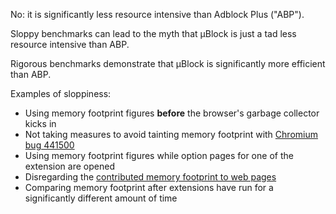 No: it is significantly less resource intensive than Adblock Plus ("ABP").

Sloppy benchmarks can lead to the myth that µBlock is just a tad less resource intensive than ABP.

Rigorous benchmarks demonstrate that µBlock is significantly more efficient than ABP.

Examples of sloppiness:

- Using memory footprint figures **before** the browser's garbage collector kicks in
- Not taking measures to avoid tainting memory footprint with [Chromium bug 441500](https://code.google.com/p/chromium/issues/detail?id=441500)
- Using memory footprint figures while option pages for one of the extension are opened
- Disregarding the [contributed memory footprint to web pages](https://github.com/gorhill/uBlock/wiki/Contributed-memory-usage:-benchmarks-over-time)
- Comparing memory footprint after extensions have run for a significantly different amount of time
